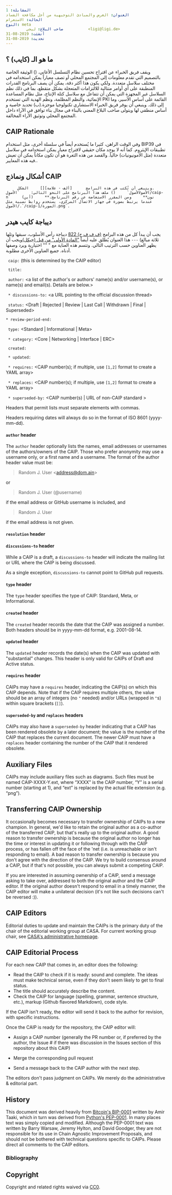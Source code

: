 ```yaml
---
المقابلة: 1
العنوان: الغرض والمبادئ التوجيهية من أجل مكافحة الفساد
الحالة: الاستعراض
النوع: meta
         صاحب البلاغ: ليجي           <ligi@ligi.de>
أنشئت: 2019-08-31
تحديث: 2019-08-31
---
```


##           ما هو الـ (كايب) ؟         

ويقف فريق الخبراء عن اقتراح تحسين نظام التسلسل الأغاني. () الوثيقة الخاصة بالتصميم التي تقدم معلومات إلى المجتمع المحلي أو تصف معياراً يمكن استخدامه في مختلف سلاسل متعددة. ولكي يكون هذا أكثر دقة، يمكن أن يصف البرنامج القدرات المنطبقة على أي أوامر متتالية للالتزامات المتعجلة بشكل متقطع، بما في ذلك نظم السلاسل غير المجهزة التي يمكن أن تتفاعل مع سلاسل كتلة الإنتاج، مثل نظام المساعدة الإنمائية، والنظم المظلمة، ونظم الهدية التي تستخدم PKI القائمة على أساس الأسير، وما إلى ذلك. وينبغي أن يوفر فريق الخبراء الاستشاري تكنولوجيا موجزة.(ب) تحديد خاصية و أساس منطقي لها ويتولى صاحب البلاغ المعني بالبناء في مجال بناء توافق في الآراء داخل المجتمع المحلي وتوثيق الآراء المخالفة.

## CAIP Rationale

وفي الوقت الراهن، كثيرا ما يُستخدم أيضاً في سلسلة أخرى، مثل استخدام BIP39 في تطبيقات الإيثروم. كما أنه لا يوجد مكان حقيقي لاقتراح معيار يمكن استخدامه في سلاسل متعددة (مثل الأمونيونيات) حالياً. والقصد من هذه الثغرة هو أن تكون مكاناً يمكن أن تعيش فيه هذه المعايير..

## أشكال ونماذج CAIP

         وينبغي أن تُكتب في هذه البرامج      [ألف - علامة][]     الشكل.        
    الأصولالأصول`     () ملف هذا البرنامج على النحو التالي:     `الأصول/caip-n`     (أين)     **نون**     ومن المقرر الاستعاضة عن رقم البرنامج. عندما يرتبط بصورة في جهاز الاتصال المركزي، يستخدم روابط نسبية مثل     `./الأصول/caip-1/الصورة.png`.

##     ديباجة كايب هيدر   

   يجب أن يبدأ كل من هذه البرامج     [(ف ف ف ج) 822](https://www.ietf.org/rfc/rfc822.txt)     ديباجة رأس الأسلوب، سبقها وتلها ثلاثة مبالغ)   `---`   هذا العنوان يُطلق عليه أيضاً     ["المادة الأولى" من قبل (جيكل)](https://jekyllrb.com/docs/front-matter/)ويجب أن يظهر العناوين حسب الترتيب التالي. وتتسم هذه العناية مع " "" اختيارية ويرد وصفها أدناه. جميع العناوين الأخرى مطلوبة.

` caip:` <CAIP number> (this is determined by the CAIP editor)

` title:` <CAIP title>

` author:` <a list of the author's or authors' name(s) and/or username(s), or name(s) and email(s). Details are below.>

` * discussions-to:` \<a URL pointing to the official discussion thread\>

` status:` <Draft | Rejected | Review | Last Call | Withdrawn | Final | Superseded>

`* review-period-end:` <date review period ends>

` type:` <Standard | Informational | Meta>

` * category:` <Core | Networking | Interface | ERC>

` created:` <date created on>

` * updated:` <comma separated list of dates>

` * requires:` <CAIP number(s); if multiple, use `[1,2]` format to create a YAML array>

` * replaces:` <CAIP number(s); if multiple, use `[1,2]` format to create a YAML array>

` * superseded-by:` <CAIP number(s) | URL of non-CAIP standard >

Headers that permit lists must separate elements with commas.

Headers requiring dates will always do so in the format of ISO 8601 (yyyy-mm-dd).

#### `author` header

The `author` header optionally lists the names, email addresses or usernames of the authors/owners of the CAIP. Those who prefer anonymity may use a username only, or a first name and a username. The format of the author header value must be:

> Random J. User &lt;address@dom.ain&gt;

or

> Random J. User (@username)

if the email address or GitHub username is included, and

> Random J. User

if the email address is not given.

#### `resolution` header

#### `discussions-to` header

While a CAIP is a draft, a `discussions-to` header will indicate the mailing list or URL where the CAIP is being discussed.

As a single exception, `discussions-to` cannot point to GitHub pull requests.

#### `type` header

The `type` header specifies the type of CAIP: Standard, Meta, or Informational.

#### `created` header

The `created` header records the date that the CAIP was assigned a number. Both headers should be in yyyy-mm-dd format, e.g. 2001-08-14.

#### `updated` header

The `updated` header records the date(s) when the CAIP was updated with "substantial" changes. This header is only valid for CAIPs of Draft and Active status.

#### `requires` header

CAIPs may have a `requires` header, indicating the CAIP(s) on which this CAIP depends. Note that if the CAIP requires multiple others, the value should be an array of integers (no `"` needed) and/or URLs (wrapped in `"`s) within square brackets (`[]`).

#### `superseded-by` and `replaces` headers

CAIPs may also have a `superseded-by` header indicating that a CAIP has been rendered obsolete by a later document; the value is the number of the CAIP that replaces the current document. The newer CAIP must have a `replaces` header containing the number of the CAIP that it rendered obsolete.

## Auxiliary Files

CAIPs may include auxiliary files such as diagrams. Such files must be named CAIP-XXXX-Y.ext, where “XXXX” is the CAIP number, “Y” is a serial number (starting at 1), and “ext” is replaced by the actual file extension (e.g. “png”).

## Transferring CAIP Ownership

It occasionally becomes necessary to transfer ownership of CAIPs to a new champion. In general, we'd like to retain the original author as a co-author of the transferred CAIP, but that's really up to the original author. A good reason to transfer ownership is because the original author no longer has the time or interest in updating it or following through with the CAIP process, or has fallen off the face of the 'net (i.e. is unreachable or isn't responding to email). A bad reason to transfer ownership is because you don't agree with the direction of the CAIP. We try to build consensus around a CAIP, but if that's not possible, you can always submit a competing CAIP.

If you are interested in assuming ownership of a CAIP, send a message asking to take over, addressed to both the original author and the CAIP editor. If the original author doesn't respond to email in a timely manner, the CAIP editor will make a unilateral decision (it's not like such decisions can't be reversed :)).

## CAIP Editors

Editorial duties to update and maintain the CAIPs is the primary duty of the chair of the editorial working group at CASA. For current working group chair, see [CASA's administrative homepage](https://github.com/chainagnostic/casa#working-groups).

## CAIP Editorial Process

For each new CAIP that comes in, an editor does the following:

- Read the CAIP to check if it is ready: sound and complete. The ideas must make technical sense, even if they don't seem likely to get to final status.
- The title should accurately describe the content.
- Check the CAIP for language (spelling, grammar, sentence structure, etc.), markup (Github flavored Markdown), code style.

If the CAIP isn't ready, the editor will send it back to the author for revision, with specific instructions.

Once the CAIP is ready for the repository, the CAIP editor will:

- Assign a CAIP number (generally the PR number or, if preferred by the author, the Issue # if there was discussion in the Issues section of this repository about this CAIP)

- Merge the corresponding pull request

- Send a message back to the CAIP author with the next step.

The editors don't pass judgment on CAIPs. We merely do the administrative & editorial part.

## History

This document was derived heavily from [Bitcoin's BIP-0001] written by Amir Taaki, which in turn was derived from [Python's PEP-0001]. In many places text was simply copied and modified. Although the PEP-0001 text was written by Barry Warsaw, Jeremy Hylton, and David Goodger, they are not responsible for its use in Chain Agnostic Improvement Proposals, and should not be bothered with technical questions specific to CAIPs. Please direct all comments to the CAIP editors.

### Bibliography

[markdown]: https://github.com/adam-p/markdown-here/wiki/Markdown-Cheatsheet
[Bitcoin's BIP-0001]: https://github.com/bitcoin/bips
[Python's PEP-0001]: https://www.python.org/dev/peps/

## Copyright

Copyright and related rights waived via [CC0](../LICENSE).
